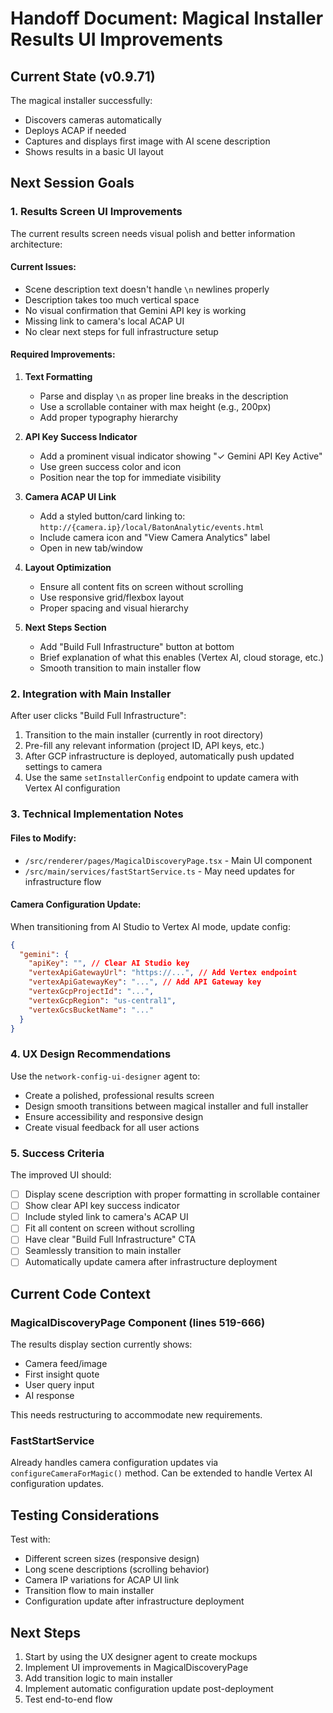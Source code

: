 # Handoff Document: Magical Installer Results UI Improvements

## Current State (v0.9.71)
The magical installer successfully:
- Discovers cameras automatically
- Deploys ACAP if needed
- Captures and displays first image with AI scene description
- Shows results in a basic UI layout

## Next Session Goals

### 1. Results Screen UI Improvements
The current results screen needs visual polish and better information architecture:

#### Current Issues:
- Scene description text doesn't handle `\n` newlines properly
- Description takes too much vertical space
- No visual confirmation that Gemini API key is working
- Missing link to camera's local ACAP UI
- No clear next steps for full infrastructure setup

#### Required Improvements:

1. **Text Formatting**
   - Parse and display `\n` as proper line breaks in the description
   - Use a scrollable container with max height (e.g., 200px)
   - Add proper typography hierarchy

2. **API Key Success Indicator**
   - Add a prominent visual indicator showing "✓ Gemini API Key Active"
   - Use green success color and icon
   - Position near the top for immediate visibility

3. **Camera ACAP UI Link**
   - Add a styled button/card linking to: `http://{camera.ip}/local/BatonAnalytic/events.html`
   - Include camera icon and "View Camera Analytics" label
   - Open in new tab/window

4. **Layout Optimization**
   - Ensure all content fits on screen without scrolling
   - Use responsive grid/flexbox layout
   - Proper spacing and visual hierarchy

5. **Next Steps Section**
   - Add "Build Full Infrastructure" button at bottom
   - Brief explanation of what this enables (Vertex AI, cloud storage, etc.)
   - Smooth transition to main installer flow

### 2. Integration with Main Installer

After user clicks "Build Full Infrastructure":
1. Transition to the main installer (currently in root directory)
2. Pre-fill any relevant information (project ID, API keys, etc.)
3. After GCP infrastructure is deployed, automatically push updated settings to camera
4. Use the same `setInstallerConfig` endpoint to update camera with Vertex AI configuration

### 3. Technical Implementation Notes

#### Files to Modify:
- `/src/renderer/pages/MagicalDiscoveryPage.tsx` - Main UI component
- `/src/main/services/fastStartService.ts` - May need updates for infrastructure flow

#### Camera Configuration Update:
When transitioning from AI Studio to Vertex AI mode, update config:
```json
{
  "gemini": {
    "apiKey": "", // Clear AI Studio key
    "vertexApiGatewayUrl": "https://...", // Add Vertex endpoint
    "vertexApiGatewayKey": "...", // Add API Gateway key
    "vertexGcpProjectId": "...",
    "vertexGcpRegion": "us-central1",
    "vertexGcsBucketName": "..."
  }
}
```

### 4. UX Design Recommendations

Use the `network-config-ui-designer` agent to:
- Create a polished, professional results screen
- Design smooth transitions between magical installer and full installer
- Ensure accessibility and responsive design
- Create visual feedback for all user actions

### 5. Success Criteria

The improved UI should:
- [ ] Display scene description with proper formatting in scrollable container
- [ ] Show clear API key success indicator
- [ ] Include styled link to camera's ACAP UI
- [ ] Fit all content on screen without scrolling
- [ ] Have clear "Build Full Infrastructure" CTA
- [ ] Seamlessly transition to main installer
- [ ] Automatically update camera after infrastructure deployment

## Current Code Context

### MagicalDiscoveryPage Component (lines 519-666)
The results display section currently shows:
- Camera feed/image
- First insight quote
- User query input
- AI response

This needs restructuring to accommodate new requirements.

### FastStartService
Already handles camera configuration updates via `configureCameraForMagic()` method.
Can be extended to handle Vertex AI configuration updates.

## Testing Considerations

Test with:
- Different screen sizes (responsive design)
- Long scene descriptions (scrolling behavior)
- Camera IP variations for ACAP UI link
- Transition flow to main installer
- Configuration update after infrastructure deployment

## Next Steps

1. Start by using the UX designer agent to create mockups
2. Implement UI improvements in MagicalDiscoveryPage
3. Add transition logic to main installer
4. Implement automatic configuration update post-deployment
5. Test end-to-end flow